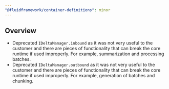 ```yaml
---
"@fluidframework/container-definitions": minor
---
```


## Overview

-   Deprecated `IDeltaManager.inbound` as it was not very useful to the customer and there are pieces of functionality
    that can break the core runtime if used improperly. For example, summarization and processing batches.
-   Deprecated `IDeltaManager.outbound` as it was not very useful to the customer and there are pieces of functionality
    that can break the core runtime if used improperly. For example, generation of batches and chunking.
